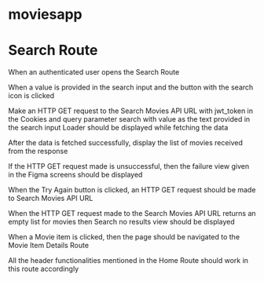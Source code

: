 # moviesapp


# Search Route

When an authenticated user opens the Search Route

When a value is provided in the search input and the button with the search icon is clicked

Make an HTTP GET request to the Search Movies API URL with jwt_token in the Cookies and query parameter search with value as the text provided in the search input
Loader should be displayed while fetching the data
    
After the data is fetched successfully, display the list of movies received from the response

If the HTTP GET request made is unsuccessful, then the failure view given in the Figma screens should be displayed
    
When the Try Again button is clicked, an HTTP GET request should be made to Search Movies API URL

When the HTTP GET request made to the Search Movies API URL returns an empty list for movies then Search no results view should be displayed

When a Movie item is clicked, then the page should be navigated to the Movie Item Details Route
    
All the header functionalities mentioned in the Home Route should work in this route accordingly
